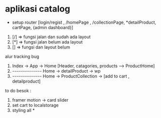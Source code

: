 # aplikasi catalog

- setup router [login/regist , /homePage , /collectionPage, *detailProduct, cartPage, {admin dashboard}]

1.  [/] => fungsi jalan dan sudah ada layout
2.  [*] => fungsi jalan belum ada layout
3.  [] => fungsi dan layout belum

alur tracking bug

1. Index -> App -> Home [Header, catagories, products --> ProductHome]
2. --------------- Home -> detailProduct -> wp
3. --------------- Home -> ProductCollection -> [add to cart , detailproduct]

to do besok :

1. framer motion -> card slider
2. set cart to localstorage
3. styling all \*
